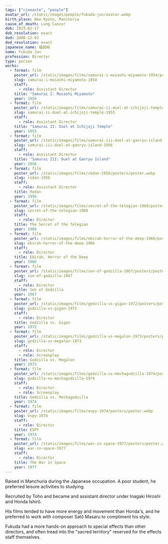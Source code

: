 ```yaml
---
tags: ["cineaste", "people"]
avatar_url: /static/images/people/fukuda-jun/avatar.webp
birth_place: New Kyoto, Manchuria
cause_of_death: Lung Cancer
dob: 1923-02-17
dob_resolution: exact
dod: 2000-12-03
dod_resolution: exact
japanese_name: 福田純
name: Fukuda Jun
profession: Director
type: person
works:
  - format: film
    poster_url: /static/images/films/samurai-i-musashi-miyamoto-1954/posters/poster.webp
    slug: samurai-i-musashi-miyamoto-1954
    staff:
      - role: Assistant Director
    title: "Samurai I: Musashi Miyamoto"
    year: 1954
  - format: film
    poster_url: /static/images/films/samurai-ii-duel-at-ichijoji-temple-1955/posters/poster.webp
    slug: samurai-ii-duel-at-ichijoji-temple-1955
    staff:
      - role: Assistant Director
    title: "Samurai II: Duel at Ichijoji Temple"
    year: 1955
  - format: film
    poster_url: /static/images/films/samurai-iii-duel-at-ganryu-island-1956/posters/poster.webp
    slug: samurai-iii-duel-at-ganryu-island-1956
    staff:
      - role: Assistant Director
    title: "Samurai III: Duel at Ganryu Island"
    year: 1956
  - format: film
    poster_url: /static/images/films/rodan-1956/posters/poster.webp
    slug: rodan-1956
    staff:
      - role: Assistant Director
    title: Rodan
    year: 1956
  - format: film
    poster_url: /static/images/films/secret-of-the-telegian-1960/posters/poster.webp
    slug: secret-of-the-telegian-1960
    staff:
      - role: Director
    title: The Secret of the Telegian
    year: 1960
  - format: film
    poster_url: /static/images/films/ebirah-horror-of-the-deep-1966/posters/poster.webp
    slug: ebirah-horror-of-the-deep-1966
    staff:
      - role: Director
    title: Ebirah, Horror of the Deep
    year: 1966
  - format: film
    poster_url: /static/images/films/son-of-godzilla-1967/posters/poster.webp
    slug: son-of-godzilla-1967
    staff:
      - role: Director
    title: Son of Godzilla
    year: 1967
  - format: film
    poster_url: /static/images/films/godzilla-vs-gigan-1972/posters/poster.webp
    slug: godzilla-vs-gigan-1972
    staff:
      - role: Director
    title: Godzilla vs. Gigan
    year: 1972
  - format: film
    poster_url: /static/images/films/godzilla-vs-megalon-1973/posters/poster.webp
    slug: godzilla-vs-megalon-1973
    staff:
      - role: Director
      - role: Screenplay
    title: Godzilla vs. Megalon
    year: 1973
  - format: film
    poster_url: /static/images/films/godzilla-vs-mechagodzilla-1974/posters/poster.webp
    slug: godzilla-vs-mechagodzilla-1974
    staff:
      - role: Director
      - role: Screenplay
    title: Godzilla vs. Mechagodzilla
    year: 1974
  - format: film
    poster_url: /static/images/films/espy-1974/posters/poster.webp
    slug: espy-1974
    staff:
      - role: Director
    title: ESPY
    year: 1974
  - format: film
    poster_url: /static/images/films/war-in-space-1977/posters/poster.webp
    slug: war-in-space-1977
    staff:
      - role: Director
    title: The War in Space
    year: 1977
---
```


Raised in Manchuria during the Japanese occupation. A poor student, he preferred
leisure activities to studying.

Recruited by Toho and became and assistant director under Inagaki Hiroshi and
Honda Ishirô.

His films tended to have more energy and movement than Honda's, and he preferred
to work with composer Satô Masaru to compliment his style.

Fukuda had a more hands-on approach to special effects than other directors, and
often tread into the "sacred territory" reserved for the effects staff
themselves.
